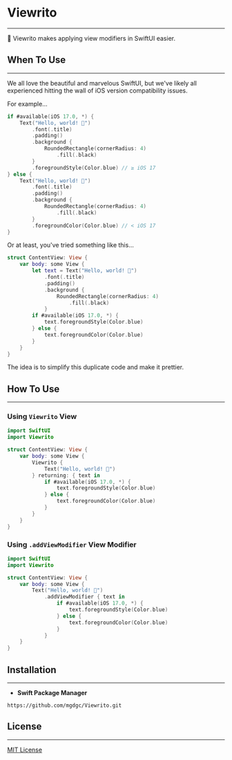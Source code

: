 # Viewrito

---

🌯 Viewrito makes applying view modifiers in SwiftUI easier.

## When To Use

---

We all love the beautiful and marvelous SwiftUI, but we've likely all experienced hitting the wall of iOS version compatibility issues.

For example...

```swift
if #available(iOS 17.0, *) {
    Text("Hello, world! 🌯")
        .font(.title)
        .padding()
        .background {
            RoundedRectangle(cornerRadius: 4)
                .fill(.black)
        }
        .foregroundStyle(Color.blue) // ≥ iOS 17
} else {
    Text("Hello, world! 🌯")
        .font(.title)
        .padding()
        .background {
            RoundedRectangle(cornerRadius: 4)
                .fill(.black)
        }
        .foregroundColor(Color.blue) // < iOS 17
}
```

Or at least, you've tried something like this...

```swift
struct ContentView: View {
    var body: some View {
        let text = Text("Hello, world! 🌯")
            .font(.title)
            .padding()
            .background {
                RoundedRectangle(cornerRadius: 4)
                    .fill(.black)
            }
        if #available(iOS 17.0, *) {
            text.foregroundStyle(Color.blue)
        } else {
            text.foregroundColor(Color.blue)
        }
    }
}
```

The idea is to simplify this duplicate code and make it prettier.

## How To Use

---

### Using `Viewrito` View

```swift
import SwiftUI
import Viewrito

struct ContentView: View {
    var body: some View {
        Viewrito {
            Text("Hello, world! 🌯")
        } returning: { text in
            if #available(iOS 17.0, *) {
                text.foregroundStyle(Color.blue)
            } else {
                text.foregroundColor(Color.blue)
            }
        }
    }
}
```

### Using `.addViewModifier` View Modifier

```swift
import SwiftUI
import Viewrito

struct ContentView: View {
    var body: some View {
        Text("Hello, world! 🌯")
            .addViewModifier { text in
                if #available(iOS 17.0, *) {
                    text.foregroundStyle(Color.blue)
                } else {
                    text.foregroundColor(Color.blue)
                }
            }
    }
}
```

## Installation

---

- **Swift Package Manager**

```
https://github.com/mgdgc/Viewrito.git
```

## License

---

[MIT License](https://github.com/mgdgc/Viewrito/blob/main/LICENSE)
